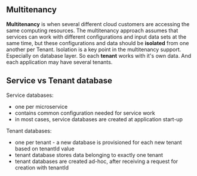 ## Multitenancy

**Multitenancy** is when several different cloud customers are accessing the same computing resources. The multitenancy approach assumes that services can work with different configurations and input data sets at the same time, but these configurations and data should be **isolated** from one another per Tenant. Isolation is a key point in the multitenancy support. Especially on database layer. So each **tenant** works with it's own data. And each application may have several tenants.

## Service vs Tenant database

Service databases:

- one per microservice
- contains common configuration needed for service work
- in most cases, service databases are created at application start-up

Tenant databases:

- one per tenant - a new database is provisioned for each new tenant based on tenantId value
- tenant database stores data belonging to exactly one tenant
- tenant databases are created ad-hoc, after receiving a request for creation with tenantId
